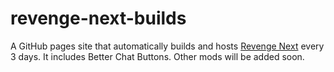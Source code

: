 # revenge-next-builds
A GitHub pages site that automatically builds and hosts [Revenge Next](https://github.com/revenge-mod/revenge-bundle-next) every 3 days.
It includes Better Chat Buttons. Other mods will be added soon.